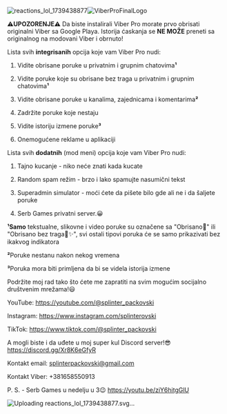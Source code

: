 ![reactions_lol_1739438877](https://github.com/user-attachments/assets/11120513-4dd1-4402-a8df-5123bc3ccef4)![ViberProFinalLogo](https://github.com/user-attachments/assets/fbbce693-e6a9-42b0-80a6-f3388adafb77)

⚠️**UPOZORENJE**⚠️
Da biste instalirali Viber Pro morate prvo obrisati originalni Viber sa Google Playa. Istorija ćaskanja se **NE MOŽE** preneti sa originalnog na modovani Viber i obrnuto!

Lista svih **integrisanih** opcija koje vam Viber Pro nudi:

1. Vidite obrisane poruke u privatnim i grupnim chatovima**¹**

2. Vidite poruke koje su obrisane bez traga u privatnim i grupnim chatovima**¹**

3. Vidite obrisane poruke u kanalima, zajednicama i komentarima**²**

4. Zadržite poruke koje nestaju

5. Vidite istoriju izmene poruke**³**

6. Onemogućene reklame u aplikaciji

Lista svih **dodatnih** (mod meni) opcija koje vam Viber Pro nudi:

1. Tajno kucanje - niko neće znati kada kucate

2. Random spam režim - brzo i lako spamujte nasumični tekst

3. Superadmin simulator - moći ćete da pišete bilo gde ali ne i da šaljete poruke

4. Serb Games privatni server.😀

**¹Samo** tekstualne, slikovne i video poruke su označene sa "Obrisano🚫" ili "Obrisano bez traga🚫✨️", svi ostali tipovi poruka će se samo prikazivati bez ikakvog indikatora

**²**Poruke nestanu nakon nekog vremena

**³**Poruka mora biti primljena da bi se videla istorija izmene

Podržite moj rad tako što ćete me zapratiti na svim mogućim socijalno društvenim mrežama!😃

YouTube: https://youtube.com/@splinter_packovski

Instagram: https://www.instagram.com/splinterovski

TikTok: https://www.tiktok.com/@splinter_packovski

A mogli biste i da uđete u moj super kul Discord server!😎
https://discord.gg/Xr8K6eGfyR

Kontakt email:
splinterpackovski@gmail.com

Kontakt Viber:
+381658550913

P. S. - Serb Games u nedelju u 3😉
https://youtu.be/ziY6hitgGlU

![Uploading reactions_lol_<?xml version="1.0" encoding="utf-8"?><svg id="Laugh_Test02_svg" image-rendering="auto" baseProfile="basic" version="1.1" x="0px" y="0px" width="450" height="450" xmlns="http://www.w3.org/2000/svg" xmlns:xlink="http://www.w3.org/1999/xlink"><defs><radialGradient gradientUnits="userSpaceOnUse" color-interpolation="sRGB" r="212.72" cx="168.55" cy="122.9" fx="168.55" fy="122.9" gradientTransform="matrix(1 0 0 -1 0 245.75)" id="radialGradient"><stop stop-color="#F9DC5E" stop-opacity="1" offset="0.42353"/><stop stop-color="#F8D55C" stop-opacity="1" offset="0.53333"/><stop stop-color="#F4C256" stop-opacity="1" offset="0.70196"/><stop stop-color="#EEA44D" stop-opacity="1" offset="0.89804"/><stop stop-color="#EB9248" stop-opacity="1" offset="1"/></radialGradient><radialGradient gradientUnits="userSpaceOnUse" color-interpolation="sRGB" r="107.176" cx="125.3" cy="46.05" fx="125.3" fy="46.05" gradientTransform="matrix(1 0 0 -0.804 0 83.05)" id="radialGradient1"><stop stop-color="#3B1917" stop-opacity="1" offset="0.61569"/><stop stop-color="#492220" stop-opacity="1" offset="0.86667"/><stop stop-color="#532826" stop-opacity="1" offset="1"/></radialGradient><linearGradient gradientUnits="userSpaceOnUse" color-interpolation="sRGB" x1="-12.375" y1="14.862" x2="218.675" y2="29.538" id="linearGradient"><stop stop-color="#A9B3CA" stop-opacity="1" offset="0.05882"/><stop stop-color="#BDC4D6" stop-opacity="1" offset="0.08627"/><stop stop-color="#D5DAE5" stop-opacity="1" offset="0.12941"/><stop stop-color="#E8EAF1" stop-opacity="1" offset="0.18039"/><stop stop-color="#F5F6F9" stop-opacity="1" offset="0.23529"/><stop stop-color="#FDFDFE" stop-opacity="1" offset="0.3098"/><stop stop-color="#FFF" stop-opacity="1" offset="0.44314"/><stop stop-color="#FDFDFE" stop-opacity="1" offset="0.63137"/><stop stop-color="#F6F7F9" stop-opacity="1" offset="0.71373"/><stop stop-color="#EAECF2" stop-opacity="1" offset="0.77255"/><stop stop-color="#D9DDE7" stop-opacity="1" offset="0.82353"/><stop stop-color="#C2C9D9" stop-opacity="1" offset="0.86667"/><stop stop-color="#A9B3CA" stop-opacity="1" offset="0.90196"/></linearGradient></defs><g id="export" overflow="visible"><g id="Laugh" transform="matrix(1 0 0 1 0 0.2)"><g id="Main_Roll" transform="matrix(1 0 0 1 -3.1 -6.9)"><animateTransform attributeName="transform" additive="replace" type="translate" repeatCount="indefinite" dur="1.133s" keyTimes="0;0.206;0.736;0.971;1" values="219.7,382.8;219.87,382.793;219.696,382.947;219.669,382.672;219.669,382.672" keySplines="0.333 0 0.667 1;0.333 0 0.667 1;0.333 0 0.667 0.818;0.333 0.64 0.667 1" calcMode="spline"/><animateTransform attributeName="transform" additive="sum" type="rotate" repeatCount="indefinite" dur="1.133s" keyTimes="0;0.206;0.736;0.971;1" values="0,0,0;3.718,0,0;-4.749,0,0;-0.163,0,0;-0.163,0,0" keySplines="0.333 0 0.667 1;0.333 0 0.667 1;0.333 0 0.667 0.818;0.333 0.64 0.667 1" calcMode="spline"/><animateTransform attributeName="transform" additive="sum" type="translate" repeatCount="indefinite" dur="1.133s" keyTimes="0;0.206;0.736;0.971;1" values="-222.8,-389.7;-223,-389.6;-222.7,-389.85;-222.7,-389.6;-222.7,-389.6" keySplines="0.333 0 0.667 1;0.333 0 0.667 1;0.333 0 0.667 0.818;0.333 0.64 0.667 1" calcMode="spline"/><g id="All" transform="matrix(1 0 0 1 214 231.05)"><animateTransform attributeName="transform" additive="replace" type="translate" repeatCount="indefinite" dur="1.133s" keyTimes="0;0.265;0.5;0.765;0.971;1" values="223.1,389.25;223.112,389.416;223.1,389.25;223.423,389.45;223.08,389.262;223.08,389.262" keySplines="0.333 0 0.667 0.339;0.333 0 0.667 1;0.333 0 0.667 1;0.333 0 0.667 0.444;0.333 0.636 0.667 1" calcMode="spline"/><animateTransform attributeName="transform" additive="sum" type="scale" repeatCount="indefinite" dur="1.133s" keyTimes="0;0.265;0.5;0.765;0.971;1" values="1,1;1.127,0.913;1,1;1.076,0.929;1.003,0.997;1.003,0.997" keySplines="0.333 0 0.667 0.339;0.333 0 0.667 1;0.333 0 0.667 1;0.333 0 0.667 0.444;0.333 0.636 0.667 1" calcMode="spline"/><animateTransform attributeName="transform" additive="sum" type="translate" repeatCount="indefinite" dur="1.133s" keyTimes="0;0.265;0.5;0.765;0.971;1" values="-9.1,-158.2;-9.15,-158.4;-9.1,-158.2;-9.45,-158.45;-9.35,-158.45;-9.35,-158.45" keySplines="0.333 0 0.667 0.339;0.333 0 0.667 1;0.333 0 0.667 1;0.333 0 0.667 0.444;0.333 0.636 0.667 1" calcMode="spline"/><g id="Body" transform="matrix(1 0 0 1 -148.3 -152.1)"><path fill="url(#radialGradient)" d="M292.2,74.4Q276.3,48.6 251.65,30.55 226.95,12.45 197.3,4.9 166.6,-2.9 134.9,1.75 103.2,6.4 76.05,22.7 49.8,38.45 31.35,62.8 12.9,87.2 5.1,116.45 -2.95,146.75 1.65,177.95 6.2,209.15 22.65,235.9 38.5,261.7 63.15,279.75 87.8,297.85 117.5,305.4 148.2,313.2 179.9,308.55 211.6,303.9 238.75,287.6 265,271.85 283.45,247.5 301.9,223.1 309.7,193.8 317.75,163.5 313.2,132.3 308.6,101.1 292.2,74.4"/></g><g id="Face" transform="matrix(1.032 0 0 0.887 -119.25 -112.45)"><animateTransform attributeName="transform" additive="replace" type="translate" repeatCount="indefinite" dur="1.133s" keyTimes="0;0.147;0.412;0.618;0.824;0.971;1" values="-119.406,-112.444;-120.202,-92.09;-121.468,-120.633;-117.351,-112.449;-118.763,-126.482;-119.413,-113.127;-119.413,-113.127" keySplines="0.333 0.471 0.667 1;0.333 0 0.667 1;0.333 0 0.667 0.818;0.382 0 0.678 0.797;0.416 0 0.682 0.514;0.332 0.661 0.665 1" calcMode="spline"/><animateTransform attributeName="transform" additive="sum" type="scale" repeatCount="indefinite" dur="1.133s" keyTimes="0;0.147;0.412;0.618;0.824;0.971;1" values="1.032,0.887;1.024,0.905;1.052,0.886;1.002,0.996;1.036,0.88;1.032,0.887;1.032,0.887" keySplines="0.333 0.471 0.667 1;0.333 0 0.667 1;0.333 0 0.667 0.818;0.382 0 0.678 0.797;0.416 0 0.682 0.514;0.332 0.661 0.665 1" calcMode="spline"/><animateTransform attributeName="transform" additive="sum" type="translate" repeatCount="indefinite" dur="1.133s" keyTimes="0;0.147;0.412;0.618;0.824;0.971;1" values="0.2,0.05;0.1,0.1;0.35,0.15;0.4,0.15;0.35,0.15;0.4,0.2;0.4,0.2" keySplines="0.333 0.471 0.667 1;0.333 0 0.667 1;0.333 0 0.667 0.818;0.382 0 0.678 0.797;0.416 0 0.682 0.514;0.332 0.661 0.665 1" calcMode="spline"/><g id="Mouth" transform="matrix(0.906 0 0 1.319 11.8 72.9)"><animateTransform attributeName="transform" additive="replace" type="translate" repeatCount="indefinite" dur="1.133s" keyTimes="0;0.265;0.53;0.765;0.971;1" values="125.773,76.081;125.642,75.856;125.644,75.882;125.67,75.898;125.758,76.096;125.758,76.096" keySplines="0 0 1 1;0 0 1 1;0 0 1 1;0.472 0.028 0.572 0.818;0.307 0.529 0.639 0.877" calcMode="spline"/><animateTransform attributeName="transform" additive="sum" type="scale" repeatCount="indefinite" dur="1.133s" keyTimes="0;0.265;0.53;0.765;0.971;1" values="0.906,1.319;1.064,0.936;0.912,1.192;0.99,1.021;0.909,1.309;0.909,1.309" keySplines="0 0 1 1;0 0 1 1;0 0 1 1;0.472 0.028 0.572 0.818;0.307 0.529 0.639 0.877" calcMode="spline"/><animateTransform attributeName="transform" additive="sum" type="translate" repeatCount="indefinite" dur="1.133s" keyTimes="0;0.265;0.53;0.765;1" values="-125.85,-2.45;-125.6,-2.25;-125.7,-2.25;-125.75,-2.25;-125.75,-2.25" keySplines="0 0 1 1;0 0 1 1;0 0 1 1;0.472 0.028 0.572 0.818" calcMode="spline"/><path fill="url(#radialGradient1)" d="M249.2,35.05Q249.2,26.05 245.25,21.8 242.15,18.45 235.2,17.05 207.15,11.2 114.35,4.95 30.95,-0.6 17.2,0.05 11.55,0.05 7.35,3.2 2.6,6.65 1.2,13.05 -0.8,22 0.5,37.45 2.35,59 10.7,77.55 35.45,132.4 107.2,141.05 146.75,145.8 177.2,134.55 203,125.05 220.95,104.75 235.65,88.15 243.35,66.6 249.65,48.85 249.2,35.05"/><g id="Tongue" transform="matrix(0.96 0 0 1.048 58.05 38.5)"><animateTransform attributeName="transform" additive="replace" type="translate" repeatCount="indefinite" dur="1.133s" keyTimes="0;0.265;0.5;0.765;0.971;1" values="134.505,130.157;134.795,128.512;128.397,129.275;130.762,128.064;134.536,130.239;134.536,130.239" keySplines="0.307 0.529 0.639 0.877;0 0 1 1;0 0 1 1;0.418 0 0.694 0.723;0.327 0.462 0.659 0.811" calcMode="spline"/><animateTransform attributeName="transform" additive="sum" type="scale" repeatCount="indefinite" dur="1.133s" keyTimes="0;0.265;0.5;0.765;0.971;1" values="0.96,1.048;1.085,0.876;0.993,0.93;1.115,0.834;0.973,1.03;0.973,1.03" keySplines="0.307 0.529 0.639 0.877;0 0 1 1;0 0 1 1;0.418 0 0.694 0.723;0.327 0.462 0.659 0.811" calcMode="spline"/><animateTransform attributeName="transform" additive="sum" type="translate" repeatCount="indefinite" dur="1.133s" keyTimes="0;0.265;0.5;0.765;0.971;1" values="-79.7,-87.5;-79.65,-87.1;-79.7,-87.4;-79.7,-87.55;-79.75,-87.6;-79.75,-87.6" keySplines="0.307 0.529 0.639 0.877;0 0 1 1;0 0 1 1;0.418 0 0.694 0.723;0.327 0.462 0.659 0.811" calcMode="spline"/><path fill="#C55D59" d="M143.7,17.075Q114.831,0.07 83.2,0.625 51.558,1.186 26.05,25.65 0.546,50.106 5.225,61.9 9.91,73.699 26.6,82.525 43.29,91.349 80.475,95.125 117.642,98.915 139.975,79.25 162.316,59.577 167.45,46.825 172.576,34.078 143.7,17.075"/></g><g id="Teeth" transform="matrix(1 0 0 1 23.5 0.85)"><animateTransform attributeName="transform" additive="replace" type="translate" repeatCount="indefinite" dur="1.133s" keyTimes="0;0.235;0.5;0.706;0.971;1" values="23.5,0.85;23.5,11.45;23.5,2.7;23.5,11.55;23.5,1.3;23.5,1.3" keySplines="0.333 0 0.667 0.818;0.422 0 0.678 0.881;0.472 0.028 0.572 0.818;0.31 0.5 0.642 0.845;0.331 0.381 0.664 0.715" calcMode="spline"/><path fill="url(#linearGradient)" d="M203.1,23.95Q205.7,20.4 205.95,17.8 206.1,16.35 205.75,15.75 205.1,14.65 203.4,14.45 172.4,10.2 99.95,5 28.7,-0.1 3.55,0 2,0 1.65,0.05 0.7,0.25 0.25,1 -0.4,2.45 0.7,6.2 2,10.45 4.7,13.5 14.35,24.9 43,31.75 67.8,37.65 102.2,39.15 133.3,40.5 160.55,37.9 187.65,35.35 196.25,30.3 200.25,27.75 203.1,23.95"/></g><path fill="url(#radialGradient1)" d="M249.2,35.05Q249.2,26.05 245.25,21.8 242.15,18.45 235.2,17.05 207.15,11.2 114.35,4.95 30.95,-0.6 17.2,0.05 11.55,0.05 7.35,3.2 2.6,6.65 1.2,13.05 -0.8,22 0.5,37.45 2.35,59 10.7,77.55 35.45,132.4 107.2,141.05 146.75,145.8 177.2,134.55 203,125.05 220.95,104.75 235.65,88.15 243.35,66.6 249.65,48.85 249.2,35.05 M236.25,42.95Q236.5,54.25 230.7,68.7 223.55,86.25 210.3,99.7 194.05,116.1 170.9,123.6 143.6,132.45 108.3,128.15 44.25,120.3 22.65,75.1 15.4,59.85 13.95,42.15 13,29.5 14.8,22.2 16.15,17 20.4,14.2 24.2,11.7 29.25,11.75 41.55,11.35 116.05,16.8 198.9,22.95 223.9,28.05 230.1,29.25 232.85,32.05 236.35,35.6 236.25,42.95"/></g><g id="Eyes" transform="matrix(1 0 0 1 29.1 0)"><path fill="none" stroke="#602711" stroke-width="16" stroke-linecap="round" stroke-linejoin="round" d="M165.65,11.2Q180.95,12.4 190.95,24.1 200.9,35.75 199.7,51.05M165.65,11.2Q150.35,9.95 138.65,19.95 127,29.9 125.75,45.2"/><path fill="none" stroke="#602711" stroke-width="16" stroke-linecap="round" stroke-linejoin="round" d="M65.2,13.05Q75.15,24.7 73.95,40.05M65.2,13.05Q55.2,1.35 39.9,0.15 24.6,-1.1 12.9,8.9 1.25,18.85 0,34.15"/></g></g></g></g></g></g></svg>1739438877.svg…]()

